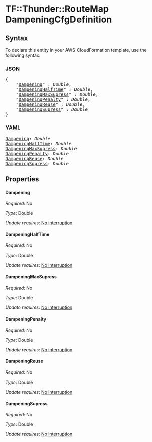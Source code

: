 # TF::Thunder::RouteMap DampeningCfgDefinition

## Syntax

To declare this entity in your AWS CloudFormation template, use the following syntax:

### JSON

<pre>
{
    "<a href="#dampening" title="Dampening">Dampening</a>" : <i>Double</i>,
    "<a href="#dampeninghalftime" title="DampeningHalfTime">DampeningHalfTime</a>" : <i>Double</i>,
    "<a href="#dampeningmaxsupress" title="DampeningMaxSupress">DampeningMaxSupress</a>" : <i>Double</i>,
    "<a href="#dampeningpenalty" title="DampeningPenalty">DampeningPenalty</a>" : <i>Double</i>,
    "<a href="#dampeningreuse" title="DampeningReuse">DampeningReuse</a>" : <i>Double</i>,
    "<a href="#dampeningsupress" title="DampeningSupress">DampeningSupress</a>" : <i>Double</i>
}
</pre>

### YAML

<pre>
<a href="#dampening" title="Dampening">Dampening</a>: <i>Double</i>
<a href="#dampeninghalftime" title="DampeningHalfTime">DampeningHalfTime</a>: <i>Double</i>
<a href="#dampeningmaxsupress" title="DampeningMaxSupress">DampeningMaxSupress</a>: <i>Double</i>
<a href="#dampeningpenalty" title="DampeningPenalty">DampeningPenalty</a>: <i>Double</i>
<a href="#dampeningreuse" title="DampeningReuse">DampeningReuse</a>: <i>Double</i>
<a href="#dampeningsupress" title="DampeningSupress">DampeningSupress</a>: <i>Double</i>
</pre>

## Properties

#### Dampening

_Required_: No

_Type_: Double

_Update requires_: [No interruption](https://docs.aws.amazon.com/AWSCloudFormation/latest/UserGuide/using-cfn-updating-stacks-update-behaviors.html#update-no-interrupt)

#### DampeningHalfTime

_Required_: No

_Type_: Double

_Update requires_: [No interruption](https://docs.aws.amazon.com/AWSCloudFormation/latest/UserGuide/using-cfn-updating-stacks-update-behaviors.html#update-no-interrupt)

#### DampeningMaxSupress

_Required_: No

_Type_: Double

_Update requires_: [No interruption](https://docs.aws.amazon.com/AWSCloudFormation/latest/UserGuide/using-cfn-updating-stacks-update-behaviors.html#update-no-interrupt)

#### DampeningPenalty

_Required_: No

_Type_: Double

_Update requires_: [No interruption](https://docs.aws.amazon.com/AWSCloudFormation/latest/UserGuide/using-cfn-updating-stacks-update-behaviors.html#update-no-interrupt)

#### DampeningReuse

_Required_: No

_Type_: Double

_Update requires_: [No interruption](https://docs.aws.amazon.com/AWSCloudFormation/latest/UserGuide/using-cfn-updating-stacks-update-behaviors.html#update-no-interrupt)

#### DampeningSupress

_Required_: No

_Type_: Double

_Update requires_: [No interruption](https://docs.aws.amazon.com/AWSCloudFormation/latest/UserGuide/using-cfn-updating-stacks-update-behaviors.html#update-no-interrupt)


